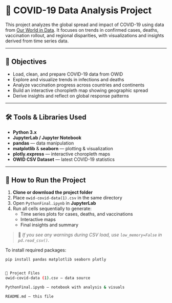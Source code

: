 # 🦠 COVID-19 Data Analysis Project

This project analyzes the global spread and impact of COVID-19 using data from [Our World in Data](https://ourworldindata.org/coronavirus). It focuses on trends in confirmed cases, deaths, vaccination rollout, and regional disparities, with visualizations and insights derived from time series data.

---

## 🎯 Objectives

- Load, clean, and prepare COVID-19 data from OWID
- Explore and visualize trends in infections and deaths
- Analyze vaccination progress across countries and continents
- Build an interactive choropleth map showing geographic spread
- Derive insights and reflect on global response patterns

---

## 🛠 Tools & Libraries Used

- **Python 3.x**
- **JupyterLab / Jupyter Notebook**
- **pandas** — data manipulation
- **matplotlib** & **seaborn** — plotting & visualization
- **plotly.express** — interactive choropleth maps
- **OWID CSV Dataset** — latest COVID-19 statistics

---

## 🚀 How to Run the Project

1. **Clone or download the project folder**
2. Place `owid-covid-data(1).csv` in the same directory
3. Open `PythonFinal.ipynb` in **JupyterLab**
4. Run all cells sequentially to generate:
   - Time series plots for cases, deaths, and vaccinations
   - Interactive maps
   - Final insights and summary

> 🔧 *If you see any warnings during CSV load, use `low_memory=False` in `pd.read_csv()`.*

To install required packages:

```bash
pip install pandas matplotlib seaborn plotly


📁 Project Files
owid-covid-data (1).csv — data source

PythonFinal.ipynb — notebook with analysis & visuals

README.md — this file
